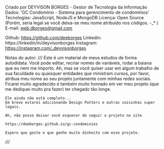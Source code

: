 Criado por DEYVISON BORGES - Gestor de Tecnologia da Informação
Dados: 'GC Condomínio - Sistema para gerencimento de condomínios'
Tecnologias: JavaScript, NodeJS e MongoDB
Licença: Open Source (Porém, seria legal se você deixa-se meu nome atribuido nos códigos.   -_* )
E-mail: web.dborges@gmail.com

Github: https://github.com/deeborges
Linkedin: https://linkedin/in/deyvisonborges
Instagram: https://instagram.com/_deyvisonborges
    
Notas do autor:
///
    Este é um material de meus estudos de forma autodidata.
    Você pode editar, recriar nomes de variáveis, rodar a baiana que eu nem me importo.
    Ah, mas se você quiser usar em algum trabalho de sua faculdade ou quaisquer entidades
    que ministram cursos, por favor, atribua meu nome ao seu projeto juntamente com minhas
    redes sociais. 
    Ficarei muito agradecido e também muito honrado em ver meu projeto (que me dediquei muito pra fazer)
    ter chegado tão longe.

    Ele ainda não está completo... 
    Em breve estarei adicionando Design Patters e outras coisinhas super legais.

    Ah, não posso deixar você esquecer de seguir o projeto no site
    
    https://deeborges.github.io/gc-condominios

    Espero que goste e que ganhe muito dinheito com esse projeto.
///
